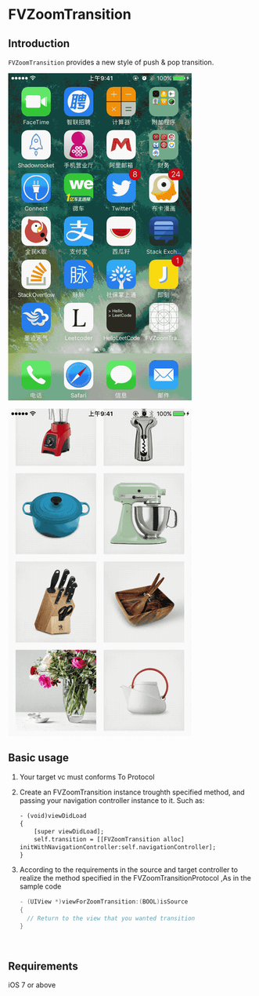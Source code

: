 # FVZoomTransition

## Introduction

`FVZoomTransition` provides a new style of push & pop transition.

![效果图1](img/effect1.gif)



![effect2](img/effect2.gif)





## Basic usage

1. Your target vc must conforms To Protocol <FVZoomTransitionProtocol>

2. Create an FVZoomTransition instance troughth specified method, and  passing your navigation controller instance to it. Such as:

   ```objc
   - (void)viewDidLoad
   {
       [super viewDidLoad];
       self.transition = [[FVZoomTransition alloc] initWithNavigationController:self.navigationController];
   }
   ```

3. According to the requirements in the source and target controller to realize the method specified in the FVZoomTransitionProtocol ,As in the sample code

   ```objective-c
   - (UIView *)viewForZoomTransition:(BOOL)isSource
   {
     // Return to the view that you wanted transition
   }
   ```

   ​

## Requirements

iOS 7 or above



